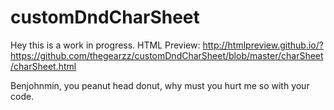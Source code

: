 # customDndCharSheet
Hey this is a work in progress.
HTML Preview:
http://htmlpreview.github.io/?https://github.com/thegearzz/customDndCharSheet/blob/master/charSheet/charSheet.html

Benjohnmin, you peanut head donut, why must you hurt me so with your code.
